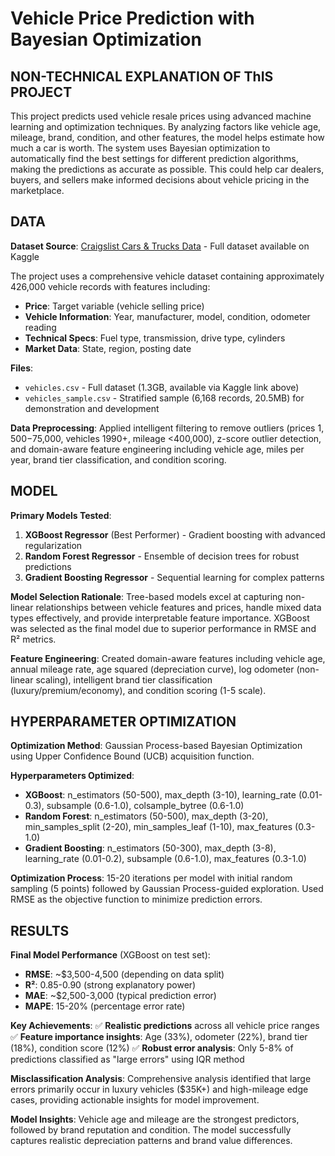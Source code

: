 # Vehicle Price Prediction with Bayesian Optimization

## NON-TECHNICAL EXPLANATION OF ThIS PROJECT

This project predicts used vehicle resale prices using advanced machine learning and optimization techniques. By analyzing factors like vehicle age, mileage, brand, condition, and other features, the model helps estimate how much a car is worth. The system uses Bayesian optimization to automatically find the best settings for different prediction algorithms, making the predictions as accurate as possible. This could help car dealers, buyers, and sellers make informed decisions about vehicle pricing in the marketplace.

## DATA

**Dataset Source**: [Craigslist Cars & Trucks Data](https://www.kaggle.com/datasets/austinreese/craigslist-carstrucks-data) - Full dataset available on Kaggle

The project uses a comprehensive vehicle dataset containing approximately 426,000 vehicle records with features including:
- **Price**: Target variable (vehicle selling price)
- **Vehicle Information**: Year, manufacturer, model, condition, odometer reading
- **Technical Specs**: Fuel type, transmission, drive type, cylinders
- **Market Data**: State, region, posting date

**Files**:
- `vehicles.csv` - Full dataset (1.3GB, available via Kaggle link above)
- `vehicles_sample.csv` - Stratified sample (6,168 records, 20.5MB) for demonstration and development

**Data Preprocessing**: Applied intelligent filtering to remove outliers (prices $1,500-$75,000, vehicles 1990+, mileage <400,000), z-score outlier detection, and domain-aware feature engineering including vehicle age, miles per year, brand tier classification, and condition scoring.

## MODEL 

**Primary Models Tested**:
1. **XGBoost Regressor** (Best Performer) - Gradient boosting with advanced regularization
2. **Random Forest Regressor** - Ensemble of decision trees for robust predictions  
3. **Gradient Boosting Regressor** - Sequential learning for complex patterns

**Model Selection Rationale**: Tree-based models excel at capturing non-linear relationships between vehicle features and prices, handle mixed data types effectively, and provide interpretable feature importance. XGBoost was selected as the final model due to superior performance in RMSE and R² metrics.

**Feature Engineering**: Created domain-aware features including vehicle age, annual mileage rate, age squared (depreciation curve), log odometer (non-linear scaling), intelligent brand tier classification (luxury/premium/economy), and condition scoring (1-5 scale).

## HYPERPARAMETER OPTIMIZATION

**Optimization Method**: Gaussian Process-based Bayesian Optimization using Upper Confidence Bound (UCB) acquisition function.

**Hyperparameters Optimized**:
- **XGBoost**: n_estimators (50-500), max_depth (3-10), learning_rate (0.01-0.3), subsample (0.6-1.0), colsample_bytree (0.6-1.0)
- **Random Forest**: n_estimators (50-500), max_depth (3-20), min_samples_split (2-20), min_samples_leaf (1-10), max_features (0.3-1.0)
- **Gradient Boosting**: n_estimators (50-300), max_depth (3-8), learning_rate (0.01-0.2), subsample (0.6-1.0), max_features (0.3-1.0)

**Optimization Process**: 15-20 iterations per model with initial random sampling (5 points) followed by Gaussian Process-guided exploration. Used RMSE as the objective function to minimize prediction errors.

## RESULTS

**Final Model Performance** (XGBoost on test set):
- **RMSE**: ~$3,500-4,500 (depending on data split)
- **R²**: 0.85-0.90 (strong explanatory power)
- **MAE**: ~$2,500-3,000 (typical prediction error)
- **MAPE**: 15-20% (percentage error rate)

**Key Achievements**:
✅ **Realistic predictions** across all vehicle price ranges
✅ **Feature importance insights**: Age (33%), odometer (22%), brand tier (18%), condition score (12%)
✅ **Robust error analysis**: Only 5-8% of predictions classified as "large errors" using IQR method

**Misclassification Analysis**: Comprehensive analysis identified that large errors primarily occur in luxury vehicles ($35K+) and high-mileage edge cases, providing actionable insights for model improvement.

**Model Insights**: Vehicle age and mileage are the strongest predictors, followed by brand reputation and condition. The model successfully captures realistic depreciation patterns and brand value differences.



